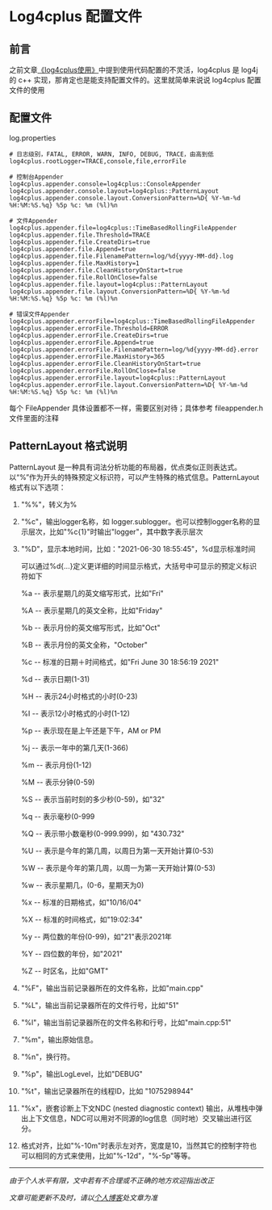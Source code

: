 # Log4cplus 配置文件

## 前言

之前文章[《log4cplus使用》](006_log4cplus.md)中提到使用代码配置的不灵活，log4cplus 是 log4j 的 c++ 实现，那肯定也是能支持配置文件的。这里就简单来说说 log4cplus 配置文件的使用



## 配置文件

log.properties

```properties
# 日志级别，FATAL, ERROR, WARN, INFO, DEBUG, TRACE，由高到低
log4cplus.rootLogger=TRACE,console,file,errorFile

# 控制台Appender
log4cplus.appender.console=log4cplus::ConsoleAppender
log4cplus.appender.console.layout=log4cplus::PatternLayout
log4cplus.appender.console.layout.ConversionPattern=%D{ %Y-%m-%d %H:%M:%S.%q} %5p %c: %m (%l)%n

# 文件Appender
log4cplus.appender.file=log4cplus::TimeBasedRollingFileAppender
log4cplus.appender.file.Threshold=TRACE
log4cplus.appender.file.CreateDirs=true
log4cplus.appender.file.Append=true
log4cplus.appender.file.FilenamePattern=log/%d{yyyy-MM-dd}.log
log4cplus.appender.file.MaxHistory=1
log4cplus.appender.file.CleanHistoryOnStart=true
log4cplus.appender.file.RollOnClose=false
log4cplus.appender.file.layout=log4cplus::PatternLayout
log4cplus.appender.file.layout.ConversionPattern=%D{ %Y-%m-%d %H:%M:%S.%q} %5p %c: %m (%l)%n

# 错误文件Appender
log4cplus.appender.errorFile=log4cplus::TimeBasedRollingFileAppender
log4cplus.appender.errorFile.Threshold=ERROR
log4cplus.appender.errorFile.CreateDirs=true
log4cplus.appender.errorFile.Append=true
log4cplus.appender.errorFile.FilenamePattern=log/%d{yyyy-MM-dd}.error
log4cplus.appender.errorFile.MaxHistory=365
log4cplus.appender.errorFile.CleanHistoryOnStart=true
log4cplus.appender.errorFile.RollOnClose=false
log4cplus.appender.errorFile.layout=log4cplus::PatternLayout
log4cplus.appender.errorFile.layout.ConversionPattern=%D{ %Y-%m-%d %H:%M:%S.%q} %5p %c: %m (%l)%n
```

每个 FileAppender 具体设置都不一样，需要区别对待；具体参考 fileappender.h 文件里面的注释



## PatternLayout 格式说明

PatternLayout 是一种具有词法分析功能的布局器，优点类似正则表达式。以“%”作为开头的特殊预定义标识符，可以产生特殊的格式信息。PatternLayout 格式有以下选项：

1. "%%"，转义为% 

2. "%c"，输出logger名称，如 logger.sublogger。也可以控制logger名称的显示层次，比如"%c{1}"时输出"logger"，其中数字表示层次

3. "%D"，显示本地时间，比如："2021-06-30 18:55:45"，%d显示标准时间

   可以通过%d{...}定义更详细的时间显示格式，大括号中可显示的预定义标识符如下

   %a -- 表示星期几的英文缩写形式，比如"Fri"

   %A -- 表示星期几的英文全称，比如"Friday"

   %b -- 表示月份的英文缩写形式，比如"Oct"

   %B -- 表示月份的英文全称，"October"

   %c --  标准的日期＋时间格式，如"Fri June 30 18:56:19 2021"

   %d -- 表示日期(1-31)

   %H -- 表示24小时格式的小时(0-23)

   %I -- 表示12小时格式的小时(1-12)

   %p -- 表示现在是上午还是下午，AM or PM

   %j -- 表示一年中的第几天(1-366)

   %m -- 表示月份(1-12)

   %M -- 表示分钟(0-59)

   %S -- 表示当前时刻的多少秒(0-59)，如"32"

   %q -- 表示毫秒(0-999

   %Q -- 表示带小数毫秒(0-999.999)，如 "430.732"

   %U -- 表示是今年的第几周，以周日为第一天开始计算(0-53)

   %W -- 表示是今年的第几周，以周一为第一天开始计算(0-53)

   %w -- 表示星期几，(0-6，星期天为0)

   %x -- 标准的日期格式，如"10/16/04"

   %X -- 标准的时间格式，如"19:02:34"

   %y -- 两位数的年份(0-99)，如"21"表示2021年

   %Y -- 四位数的年份，如"2021"

   %Z -- 时区名，比如"GMT"

4. "%F"，输出当前记录器所在的文件名称，比如"main.cpp"

5. "%L"，输出当前记录器所在的文件行号，比如"51"

6. "%l"，输出当前记录器所在的文件名称和行号，比如"main.cpp:51"

7. "%m"，输出原始信息。

8. "%n"，换行符。

9. "%p"，输出LogLevel，比如"DEBUG"

10. "%t"，输出记录器所在的线程ID，比如 "1075298944"

11. "%x"，嵌套诊断上下文NDC (nested diagnostic context) 输出，从堆栈中弹出上下文信息，NDC可以用对不同源的log信息（同时地）交叉输出进行区分。

12. 格式对齐，比如"%-10m"时表示左对齐，宽度是10，当然其它的控制字符也可以相同的方式来使用，比如"%-12d"，"%-5p"等等。







***

*由于个人水平有限，文中若有不合理或不正确的地方欢迎指出改正*

*文章可能更新不及时，请以[个人博客](https://zcteo.top/)处文章为准*
